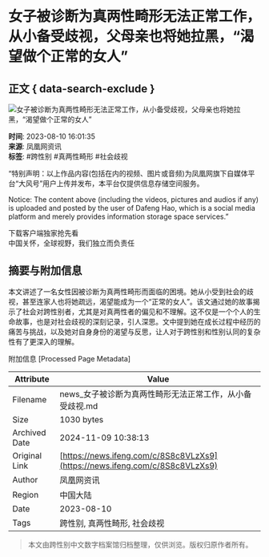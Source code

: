 # 女子被诊断为真两性畸形无法正常工作，从小备受歧视，父母亲也将她拉黑，“渴望做个正常的女人” 

## 正文 { data-search-exclude }


![女子被诊断为真两性畸形无法正常工作，从小备受歧视，父母亲也将她拉黑，“渴望做个正常的女人”](https://d.ifengimg.com/w72_h40/x0.ifengimg.com/ucms/2023_32/EC5C4264C6ED63BB1990B24B65D79B3D57BB05B4_size344_w1920_h1080.jpg)

**时间**: 2023-08-10 16:01:35  
**来源**: 凤凰网资讯  
**标签**: #跨性别 #真两性畸形 #社会歧视  

“特别声明：以上作品内容(包括在内的视频、图片或音频)为凤凰网旗下自媒体平台“大风号”用户上传并发布，本平台仅提供信息存储空间服务。

Notice: The content above (including the videos, pictures and audios if any) is uploaded and posted by the user of Dafeng Hao, which is a social media platform and merely provides information storage space services.”

下载客户端独家抢先看  
中国关怀，全球视野，我们独立而负责任

## 摘要与附加信息

<!-- tcd_abstract -->
本文讲述了一名女性因被诊断为真两性畸形而面临的困境。她从小受到社会的歧视，甚至连家人也将她疏远，渴望能成为一个“正常的女人”。该文通过她的故事揭示了社会对跨性别者，尤其是对真两性者的偏见和不理解。这不仅是一个个人的生命故事，也是对社会歧视的深刻记录，引人深思。文中提到她在成长过程中经历的痛苦与挑战，以及她对自身身份的渴望与反思，让人对于跨性别和性别认同的复杂性有了更深入的理解。
<!-- tcd_abstract_end -->

附加信息 [Processed Page Metadata]

| Attribute       | Value                                  |
|-----------------|----------------------------------------|
| Filename        | news_女子被诊断为真两性畸形无法正常工作，从小备受歧视.md                             |
| Size            | 1030 bytes                           |
| Archived Date   | 2024-11-09 10:38:13                             |
| Original Link   | [https://news.ifeng.com/c/8S8c8VLzXs9](https://news.ifeng.com/c/8S8c8VLzXs9)                       |
| Author          | 凤凰网资讯                               |
| Region          | 中国大陆                               |
| Date            | 2023-08-10                                 |
| Tags            | 跨性别, 真两性畸形, 社会歧视                                 |
>
> 本文由跨性别中文数字档案馆归档整理，仅供浏览。版权归原作者所有。
>
